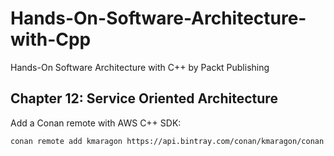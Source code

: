 # Hands-On-Software-Architecture-with-Cpp
Hands-On Software Architecture with C++ by Packt Publishing

## Chapter 12: Service Oriented Architecture

Add a Conan remote with AWS C++ SDK:

```
conan remote add kmaragon https://api.bintray.com/conan/kmaragon/conan
```
